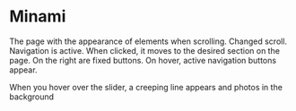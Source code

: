 # Minami

The page with the appearance of elements when scrolling. Changed scroll. Navigation is active. When clicked, it moves to the desired section on the page. On the right are fixed buttons. On hover, active navigation buttons appear.
<p>When you hover over the slider, a creeping line appears and photos in the background</p>
